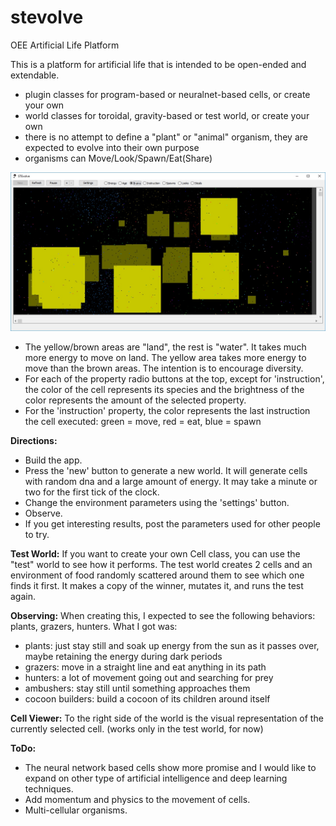# stevolve
OEE Artificial Life Platform

This is a platform for artificial life that is intended to be open-ended and extendable.   
- plugin classes for program-based or neuralnet-based cells, or create your own
- world classes for toroidal, gravity-based or test world, or create your own
- there is no attempt to define a "plant" or "animal" organism, they are expected to evolve into their own purpose
- organisms can Move/Look/Spawn/Eat(Share)

![Screenshot](/screenshot1.jpg)
- The yellow/brown areas are "land", the rest is "water". It takes much more energy to move on land. The yellow area takes more energy to move than the brown areas. The intention is to encourage diversity.
- For each of the property radio buttons at the top, except for 'instruction', the color of the cell represents its species and the brightness of the color represents the amount of the selected property.
- For the 'instruction' property, the color represents the last instruction the cell executed: green = move, red = eat, blue = spawn

**Directions:**
- Build the app.
- Press the 'new' button to generate a new world. It will generate cells with random dna and a large amount of energy. It may take a minute or two for the first tick of the clock.
- Change the environment parameters using the 'settings' button.
- Observe.
- If you get interesting results, post the parameters used for other people to try.

**Test World:**
If you want to create your own Cell class, you can use the "test" world to see how it performs.  The test world creates 2 cells and an environment of food randomly scattered around them to see which one finds it first.  It makes a copy of the winner, mutates it, and runs the test again.

**Observing:**
When creating this, I expected to see the following behaviors: plants, grazers, hunters. What I got was:
- plants: just stay still and soak up energy from the sun as it passes over, maybe retaining the energy during dark periods 
- grazers: move in a straight line and eat anything in its path
- hunters: a lot of movement going out and searching for prey
- ambushers: stay still until something approaches them
- cocoon builders: build a cocoon of its children around itself

**Cell Viewer:**
To the right side of the world is the visual representation of the currently selected cell. (works only in the test world, for now)

**ToDo:**
- The neural network based cells show more promise and I would like to expand on other type of artificial intelligence and deep learning techniques.
- Add momentum and physics to the movement of cells.
- Multi-cellular organisms.
